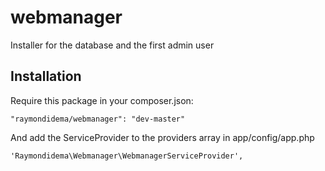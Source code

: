 webmanager
==========

Installer for the database and the first admin user

## Installation
Require this package in your composer.json:

    "raymondidema/webmanager": "dev-master"
    
And add the ServiceProvider to the providers array in app/config/app.php

    'Raymondidema\Webmanager\WebmanagerServiceProvider',
